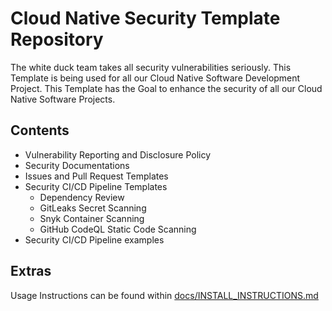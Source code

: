 # Cloud Native Security Template Repository
The white duck team takes all security vulnerabilities seriously. This Template is being used for all our Cloud Native Software Development Project. This Template has the Goal to enhance the security of all our Cloud Native Software Projects.

## Contents
- Vulnerability Reporting and Disclosure Policy
- Security Documentations
- Issues and Pull Request Templates
- Security CI/CD Pipeline Templates
  - Dependency Review
  - GitLeaks Secret Scanning
  - Snyk Container Scanning
  - GitHub CodeQL Static Code Scanning
- Security CI/CD Pipeline examples

## Extras
Usage Instructions can be found within [docs/INSTALL_INSTRUCTIONS.md](./docs/INSTALL_INSTRUCTIONS.md)
